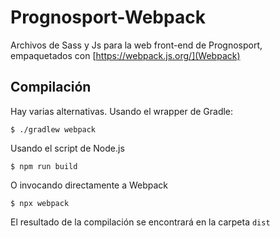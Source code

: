 Prognosport-Webpack
=================

Archivos de Sass y Js para la web front-end de Prognosport, empaquetados con [https://webpack.js.org/](Webpack)


Compilación
----------------

Hay varias alternativas. Usando el wrapper de Gradle:
```
$ ./gradlew webpack
```

Usando el script de Node.js
```
$ npm run build
```

 O invocando directamente a Webpack

```
$ npx webpack
```

El resultado de la compilación se encontrará en la carpeta `dist`

